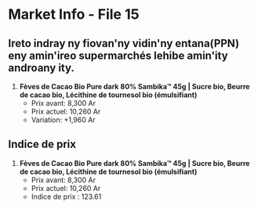 # Market Info - File 15

## Ireto indray ny fiovan'ny vidin'ny entana(PPN) eny amin'ireo supermarchés lehibe amin'ity androany ity.

1. **Fèves de Cacao Bio Pure dark 80% Sambika™ 45g |  Sucre bio, Beurre de cacao bio, Lécithine de tournesol bio (émulsifiant)**
   - Prix avant: 8,300 Ar
   - Prix actuel: 10,260 Ar
   - Variation: +1,960 Ar



## Indice de prix

1. **Fèves de Cacao Bio Pure dark 80% Sambika™ 45g |  Sucre bio, Beurre de cacao bio, Lécithine de tournesol bio (émulsifiant)**
   - Prix avant: 8,300 Ar
   - Prix actuel: 10,260 Ar
   - Indice de prix : 123.61

